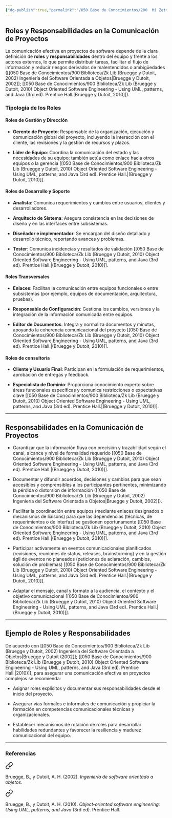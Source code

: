 ```yaml
---
{"dg-publish":true,"permalink":"/050 Base de Conocimientos/200  Mi Zettelkasten/100 Docencia/IS2/2025/Clase 09 Gestión de Comunicación en Proyectos/Zk Comunicación en Proyectos - Roles y Responsabilidades en la Comunicación de Proyectos/","tags":["#definir","#digitalGarden"]}
---
```


## Roles y Responsabilidades en la Comunicación de Proyectos

La comunicación efectiva en proyectos de software depende de la clara definición de **roles** y **responsabilidades** dentro del equipo y frente a los actores externos, lo que permite distribuir tareas, facilitar el flujo de información y reducir riesgos derivados de malentendidos o ambigüedades ([[050 Base de Conocimientos/900 Biblioteca/Zk Lib (Bruegge y Dutoit, 2002) Ingeniería del Software Orientada a Objetos\|Bruegge y Dutoit, 2002]]; [[050 Base de Conocimientos/900 Biblioteca/Zk Lib (Bruegge y Dutoit, 2010) Object Oriented Software Engineering -  Using UML, patterns, and Java (3rd ed). Prentice Hall.\|Bruegge y Dutoit, 2010]]).

### Tipología de los Roles

#### Roles de Gestión y Dirección

- **Gerente de Proyecto**: Responsable de la organización, ejecución y comunicación global del proyecto, incluyendo la interacción con el cliente, las revisiones y la gestión de recursos y plazos.
    
- **Líder de Equipo**: Coordina la comunicación del estado y las necesidades de su equipo; también actúa como enlace hacia otros equipos o la gerencia [[050 Base de Conocimientos/900 Biblioteca/Zk Lib (Bruegge y Dutoit, 2010) Object Oriented Software Engineering -  Using UML, patterns, and Java (3rd ed). Prentice Hall.\|(Bruegge y Dutoit, 2010)]].

#### Roles de Desarrollo y Soporte

- **Analista**: Comunica requerimientos y cambios entre usuarios, clientes y desarrolladores.
    
- **Arquitecto de Sistema**: Asegura consistencia en las decisiones de diseño y en las interfaces entre subsistemas.
    
- **Diseñador e implementador**: Se encargan del diseño detallado y desarrollo técnico, reportando avances y problemas.
    
- **Tester**: Comunica incidencias y resultados de validación [[050 Base de Conocimientos/900 Biblioteca/Zk Lib (Bruegge y Dutoit, 2010) Object Oriented Software Engineering -  Using UML, patterns, and Java (3rd ed). Prentice Hall.\|(Bruegge y Dutoit, 2010)]].
    
#### Roles Transversales

- **Enlaces**: Facilitan la comunicación entre equipos funcionales o entre subsistemas (por ejemplo, equipos de documentación, arquitectura, pruebas).
    
- **Responsable de Configuración**: Gestiona los cambios, versiones y la integración de la información comunicada entre equipos.
    
- **Editor de Documentos**: Integra y normaliza documentos y minutas, apoyando la coherencia comunicacional del proyecto [[050 Base de Conocimientos/900 Biblioteca/Zk Lib (Bruegge y Dutoit, 2010) Object Oriented Software Engineering -  Using UML, patterns, and Java (3rd ed). Prentice Hall.\|(Bruegge y Dutoit, 2010)]].

#### Roles de consultoría

- **Cliente y Usuario Final**: Participan en la formulación de requerimientos, aprobación de entregas y feedback.
    
- **Especialista de Dominio**: Proporciona conocimiento experto sobre áreas funcionales específicas y comunica restricciones o expectativas clave [[050 Base de Conocimientos/900 Biblioteca/Zk Lib (Bruegge y Dutoit, 2010) Object Oriented Software Engineering -  Using UML, patterns, and Java (3rd ed). Prentice Hall.\|(Bruegge y Dutoit, 2010)]].

---

## Responsabilidades en la Comunicación de Proyectos

- Garantizar que la información fluya con precisión y trazabilidad según el canal, alcance y nivel de formalidad requerido [[050 Base de Conocimientos/900 Biblioteca/Zk Lib (Bruegge y Dutoit, 2010) Object Oriented Software Engineering -  Using UML, patterns, and Java (3rd ed). Prentice Hall.\|(Bruegge y Dutoit, 2010)]].
    
- Documentar y difundir acuerdos, decisiones y cambios para que sean accesibles y comprensibles a los participantes pertinentes, minimizando la pérdida o distorsión de información ([[050 Base de Conocimientos/900 Biblioteca/Zk Lib (Bruegge y Dutoit, 2002) Ingeniería del Software Orientada a Objetos\|Bruegge y Dutoit, 2002]]).
    
- Facilitar la coordinación entre equipos (mediante enlaces designados o mecanismos de liaisons) para que las dependencias (técnicas, de requerimientos o de interfaz) se gestionen oportunamente [[050 Base de Conocimientos/900 Biblioteca/Zk Lib (Bruegge y Dutoit, 2010) Object Oriented Software Engineering -  Using UML, patterns, and Java (3rd ed). Prentice Hall.\|(Bruegge y Dutoit, 2010)]].
    
- Participar activamente en eventos comunicacionales planificados (revisiones, reuniones de status, releases, brainstorming) y en la gestión ágil de eventos no planeados (peticiones de aclaración, cambios, solución de problemas) [[050 Base de Conocimientos/900 Biblioteca/Zk Lib (Bruegge y Dutoit, 2010) Object Oriented Software Engineering -  Using UML, patterns, and Java (3rd ed). Prentice Hall.\|(Bruegge y Dutoit, 2010)]].
    
- Adaptar el mensaje, canal y formato a la audiencia, el contexto y el objetivo comunicacional [[050 Base de Conocimientos/900 Biblioteca/Zk Lib (Bruegge y Dutoit, 2010) Object Oriented Software Engineering -  Using UML, patterns, and Java (3rd ed). Prentice Hall.\|(Bruegge y Dutoit, 2010)]].
    

---

## Ejemplo de Roles y Responsabilidades

De acuerdo con [[050 Base de Conocimientos/900 Biblioteca/Zk Lib (Bruegge y Dutoit, 2002) Ingeniería del Software Orientada a Objetos\|Bruegge y Dutoit (2002]]; [[050 Base de Conocimientos/900 Biblioteca/Zk Lib (Bruegge y Dutoit, 2010) Object Oriented Software Engineering -  Using UML, patterns, and Java (3rd ed). Prentice Hall.\|2010)]], para asegurar una comunicación efectiva en proyectos complejos se recomienda:

- Asignar roles explícitos y documentar sus responsabilidades desde el inicio del proyecto.
    
- Asegurar vías formales e informales de comunicación y propiciar la formación en competencias comunicacionales técnicas y organizacionales.
    
- Establecer mecanismos de rotación de roles para desarrollar habilidades redundantes y favorecer la resiliencia y madurez comunicacional del equipo.

---
### Referencias

<div class="transclusion internal-embed is-loaded"><a class="markdown-embed-link" href="/050 Base de Conocimientos/900 Biblioteca/Zk Lib (Bruegge y Dutoit, 2002) Ingeniería del Software Orientada a Objetos/#921cfa" aria-label="Open link"><svg xmlns="http://www.w3.org/2000/svg" width="24" height="24" viewBox="0 0 24 24" fill="none" stroke="currentColor" stroke-width="2" stroke-linecap="round" stroke-linejoin="round" class="svg-icon lucide-link"><path d="M10 13a5 5 0 0 0 7.54.54l3-3a5 5 0 0 0-7.07-7.07l-1.72 1.71"></path><path d="M14 11a5 5 0 0 0-7.54-.54l-3 3a5 5 0 0 0 7.07 7.07l1.71-1.71"></path></svg></a><div class="markdown-embed">



Bruegge, B., y Dutoit, A. H. (2002). _Ingeniería de software orientado a objetos_. 

</div></div>


<div class="transclusion internal-embed is-loaded"><a class="markdown-embed-link" href="/050 Base de Conocimientos/900 Biblioteca/Zk Lib (Bruegge y Dutoit, 2010) Object Oriented Software Engineering -  Using UML, patterns, and Java (3rd ed). Prentice Hall./#157cb0" aria-label="Open link"><svg xmlns="http://www.w3.org/2000/svg" width="24" height="24" viewBox="0 0 24 24" fill="none" stroke="currentColor" stroke-width="2" stroke-linecap="round" stroke-linejoin="round" class="svg-icon lucide-link"><path d="M10 13a5 5 0 0 0 7.54.54l3-3a5 5 0 0 0-7.07-7.07l-1.72 1.71"></path><path d="M14 11a5 5 0 0 0-7.54-.54l-3 3a5 5 0 0 0 7.07 7.07l1.71-1.71"></path></svg></a><div class="markdown-embed">



Bruegge, B., y Dutoit, A. H. (2010). _Object-oriented software engineering: Using UML, patterns, and Java_ (3rd ed). Prentice Hall. 

</div></div>


